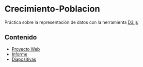 # Crecimiento-Poblacion
Práctica sobre la representación de datos con la herramienta [D3.js](https://d3js.org/)

## Contenido
 - [Proyecto Web]()
- [Informe]()
- [Diapositivas]()
